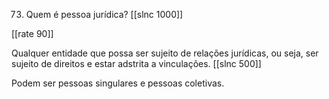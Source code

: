 73. Quem é pessoa jurídica?
[[slnc 1000]]

[[rate 90]]

Qualquer entidade que possa ser sujeito de relações jurídicas, ou seja, ser sujeito de direitos e estar adstrita a vinculações.
[[slnc 500]]

Podem ser pessoas singulares e pessoas coletivas.

